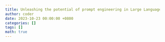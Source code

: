 ```yaml
---
title: Unleashing the potential of prompt engineering in Large Language Models: a comprehensive review
author: coder
date: 2023-10-23 00:00:00 +0800
categories: []
tags: []
math: true
---
```


